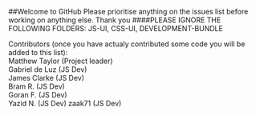 ##Welcome to GitHub
Please prioritise anything on the issues list before working on anything else. Thank you
####PLEASE IGNORE THE FOLLOWING FOLDERS: JS-UI, CSS-UI, DEVELOPMENT-BUNDLE

Contributors (once you have actualy contributed some code you will be added to this list):  
Matthew Taylor (Project leader)  
Gabriel de Luz (JS Dev)  
James Clarke (JS Dev)  
Bram R. (JS Dev)  
Goran F. (JS Dev)  
Yazid N. (JS Dev) 
zaak71 (JS Dev)
